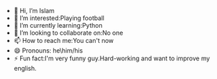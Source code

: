 - 👋 Hi, I’m Islam
- 👀 I’m interested:Playing football
- 🌱 I’m currently learning:Python
- 💞️ I’m looking to collaborate on:No one
- 📫 How to reach me:You can't now
- 😄 Pronouns: he\him/his
- ⚡ Fun fact:I'm very funny guy.Hard-working and want to improve my english.


